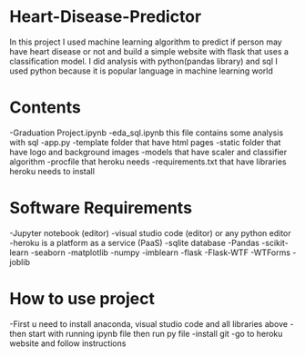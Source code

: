 # Heart-Disease-Predictor
In this project I used machine learning algorithm to predict if person may have heart disease or not and build a simple website with flask that uses a classification model. I did analysis with python(pandas library) and sql I used python because it is popular language in machine learning world

# Contents
  -Graduation Project.ipynb
  -eda_sql.ipynb this file contains some analysis with sql
  -app.py
  -template folder that have html pages
  -static folder that have logo and background images
  -models that have scaler and classifier algorithm
  -procfile that heroku needs
  -requirements.txt that have libraries heroku needs to install

# Software Requirements
  -Jupyter notebook (editor)
  -visual studio code (editor) or any python editor
  -heroku is a platform as a service (PaaS)
  -sqlite database
  -Pandas
  -scikit-learn
  -seaborn
  -matplotlib
  -numpy
  -imblearn
  -flask
  -Flask-WTF -WTForms -joblib

# How to use project
-First u need to install anaconda, visual studio code and all libraries above -then start with running ipynb file then run py file -install git -go to heroku website and follow instructions
